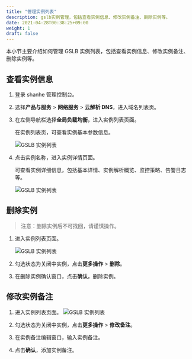 ```yaml
---
title: "管理实例列表"
description: gslb实例管理，包括查看实例信息、修改实例备注、删除实例等。
date: 2021-04-28T00:38:25+09:00
weight: 1
draft: false
---
```


本小节主要介绍如何管理 GSLB 实例列表，包括查看实例信息、修改实例备注、删除实例等。

## 查看实例信息

1. 登录 shanhe 管理控制台。
2. 选择**产品与服务** > **网络服务** > **云解析 DNS**，进入域名列表页。
3. 在左侧导航栏选择**全局负载均衡**，进入实例列表页面。
  
   在实例列表页，可查看实例基本参数信息。
   
   ![GSLB 实例列表](../_image/gslb_policy_list.png)

4. 点击实例名称，进入实例详情页面。
   
   可查看实例详细信息，包括基本详情、实例解析概览、监控策略、告警日志等。
   
   ![GSLB 实例列表](../_image/gslb_instance_detail.png)

## 删除实例

> 注意：删除实例后不可找回，请谨慎操作。

1. 进入实例列表页面。
   
   ![GSLB 实例列表](../_image/gslb_policy_list.png)

2. 勾选状态为关闭中实例，点击**更多操作** > **删除**。
3. 在删除实例确认窗口，点击**确认**，删除实例。
   
## 修改实例备注

1. 进入实例列表页面。
   ![GSLB 实例列表](../_image/gslb_policy_list.png)
2. 勾选状态为关闭中实例，点击**更多操作** > **修改备注**。
   
3. 在实例备注编辑窗口，输入实例备注。
4. 点击**确认**，添加实例备注。
